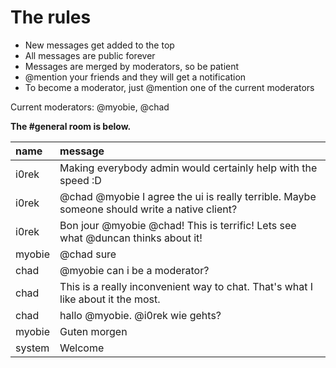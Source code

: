 # The rules

* New messages get added to the top
* All messages are public forever
* Messages are merged by moderators, so be patient
* @mention your friends and they will get a notification
* To become a moderator, just @mention one of the current moderators

Current moderators: @myobie, @chad

**The #general room is below.**

| name | message |
| :--- | :------ |
| i0rek | Making everybody admin would certainly help with the speed :D |
| i0rek | @chad @myobie I agree the ui is really terrible. Maybe someone should write a native client? |
| i0rek | Bon jour @myobie @chad! This is terrific! Lets see what @duncan thinks about it! |
| myobie | @chad sure |
| chad | @myobie can i be a moderator? |
| chad | This is a really inconvenient way to chat. That's what I like about it the most. |
| chad | hallo @myobie.  @i0rek wie gehts? |
| myobie | Guten morgen |
| system | Welcome |
